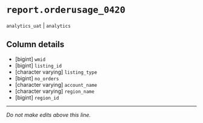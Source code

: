 # `report.orderusage_0420`
`analytics_uat` | `analytics`

## Column details
* [bigint]    `wmid`
* [bigint]    `listing_id`
* [character varying] `listing_type`
* [bigint]    `no_orders`
* [character varying] `account_name`
* [character varying] `region_name`
* [bigint]    `region_id`

-------------------------------------------------------------------------------
*Do not make edits above this line.*
